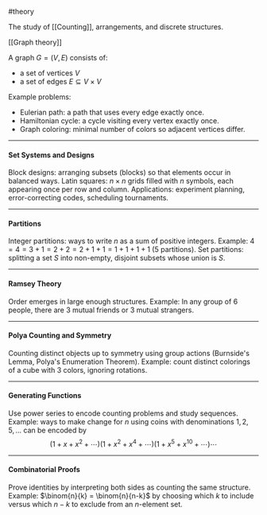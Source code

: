 #theory 

The study of [[Counting]], arrangements, and discrete structures.

[[Graph theory]]

A graph $G = (V, E)$ consists of:
- a set of vertices $V$
- a set of edges $E \subseteq V \times V$

Example problems:
- Eulerian path: a path that uses every edge exactly once.
- Hamiltonian cycle: a cycle visiting every vertex exactly once.
- Graph coloring: minimal number of colors so adjacent vertices differ.

---
#### Set Systems and Designs

Block designs: arranging subsets (blocks) so that elements occur in balanced ways.
Latin squares: $n \times n$ grids filled with $n$ symbols, each appearing once per row and column.
Applications: experiment planning, error-correcting codes, scheduling tournaments.

---
#### Partitions

Integer partitions: ways to write $n$ as a sum of positive integers.
Example: $4 = 4 = 3+1 = 2+2 = 2+1+1 = 1+1+1+1$ (5 partitions).
Set partitions: splitting a set $S$ into non-empty, disjoint subsets whose union is $S$.

---
#### Ramsey Theory

Order emerges in large enough structures.
Example: In any group of 6 people, there are 3 mutual friends or 3 mutual strangers.

---
#### Polya Counting and Symmetry

Counting distinct objects up to symmetry using group actions (Burnside's Lemma, Polya's Enumeration Theorem).
Example: count distinct colorings of a cube with 3 colors, ignoring rotations.

---
#### Generating Functions

Use power series to encode counting problems and study sequences.
Example: ways to make change for $n$ using coins with denominations $1,2,5,\dots$ can be encoded by
$$
(1 + x + x^2 + \cdots)(1 + x^2 + x^4 + \cdots)(1 + x^5 + x^{10} + \cdots)\cdots
$$

---
#### Combinatorial Proofs

Prove identities by interpreting both sides as counting the same structure.
Example: $\binom{n}{k} = \binom{n}{n-k}$ by choosing which $k$ to include versus which $n-k$ to exclude from an $n$-element set.